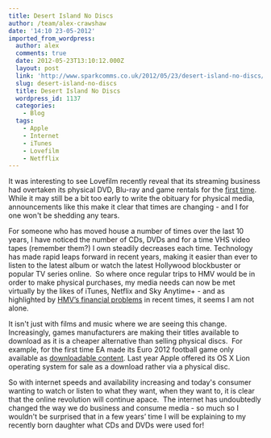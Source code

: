 ```yaml
---
title: Desert Island No Discs
author: /team/alex-crawshaw
date: '14:10 23-05-2012'
imported_from_wordpress:
  author: alex
  comments: true
  date: 2012-05-23T13:10:12.000Z
  layout: post
  link: 'http://www.sparkcomms.co.uk/2012/05/23/desert-island-no-discs/'
  slug: desert-island-no-discs
  title: Desert Island No Discs
  wordpress_id: 1137
  categories:
    - Blog
  tags:
    - Apple
    - Internet
    - iTunes
    - Lovefilm
    - Netfflix
---
```


It was interesting to see Lovefilm recently reveal that its streaming business had overtaken its physical DVD, Blu-ray and game rentals for the [first time](http://www.techradar.com/news/internet/lovefilm-streaming-overtakes-dvd-rentals-for-first-time-1073038).  While it may still be a bit too early to write the obituary for physical media, announcements like this make it clear that times are changing - and I for one won't be shedding any tears.

For someone who has moved house a number of times over the last 10 years, I have noticed the number of CDs, DVDs and for a time VHS video tapes (remember them?) I own steadily decreases each time. Technology has made rapid leaps forward in recent years, making it easier than ever to listen to the latest album or watch the latest Hollywood blockbuster or popular TV series online.  So where once regular trips to HMV would be in order to make physical purchases, my media needs can now be met virtually by the likes of iTunes, Netflix and Sky Anytime+ - and as highlighted by [HMV’s financial problems](http://www.telegraph.co.uk/finance/newsbysector/retailandconsumer/9027949/HMV-banks-give-struggling-retailer-breathing-space.html) in recent times, it seems I am not alone.

It isn't just with films and music where we are seeing this change.  Increasingly, games manufacturers are making their titles available to download as it is a cheaper alternative than selling physical discs.  For example, for the first time EA made its Euro 2012 football game only available as [downloadable content](http://www.t3.com/news/ea-sports-confirms-uefa-euro-2012-game-release-for-april-24th). Last year Apple offered its OS X Lion operating system for sale as a download rather via a physical disc.

So with internet speeds and availability increasing and today's consumer wanting to watch or listen to what they want, when they want to, it is clear that the online revolution will continue apace.  The internet has undoubtedly changed the way we do business and consume media - so much so I wouldn't be surprised that in a few years’ time I will be explaining to my recently born daughter what CDs and DVDs were used for!

